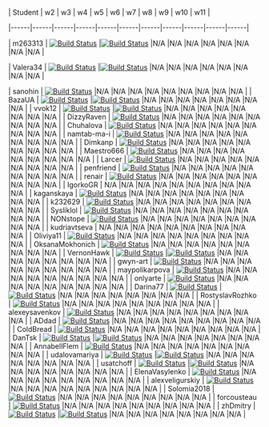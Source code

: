 | Student | w2 | w3 | w4 | w5 | w6 | w7 | w8 | w9 | w10 | w11 |

|------|------|------|------|------|------|------|------|------|------|------|

| m263313 | [![Build Status](https://dev.azure.com/ashabinskiy/KmaOoad18/_apis/build/status/assignment-w2-m263313-ci)](vstfs:///Build/Definition/99) |[![Build Status](https://dev.azure.com/ashabinskiy/KmaOoad18/_apis/build/status/assignment-w3-m263313-ci)](vstfs:///Build/Definition/124) |N/A |N/A |N/A |N/A |N/A |N/A |N/A |N/A |

| Valera34 | [![Build Status](https://dev.azure.com/ashabinskiy/KmaOoad18/_apis/build/status/assignment-w2-Valera34-ci)](vstfs:///Build/Definition/116) |[![Build Status](https://dev.azure.com/ashabinskiy/KmaOoad18/_apis/build/status/assignment-w3-Valera34-ci)](vstfs:///Build/Definition/127) |N/A |N/A |N/A |N/A |N/A |N/A |N/A |N/A |


| sanohin | [![Build Status](https://dev.azure.com/ashabinskiy/KmaOoad18/_apis/build/status/assignment-w2-sanohin-ci)](vstfs:///Build/Definition/110) |N/A |N/A |N/A |N/A |N/A |N/A |N/A |N/A |N/A |
| BazaUA | [![Build Status](https://dev.azure.com/ashabinskiy/KmaOoad18/_apis/build/status/assignment-w2-BazaUA-ci)](vstfs:///Build/Definition/85) |[![Build Status](https://dev.azure.com/ashabinskiy/KmaOoad18/_apis/build/status/assignment-w3-BazaUA-ci)](vstfs:///Build/Definition/121) |N/A |N/A |N/A |N/A |N/A |N/A |N/A |N/A |
| vvok12 | [![Build Status](https://dev.azure.com/ashabinskiy/KmaOoad18/_apis/build/status/assignment-w2-vvok12-ci)](vstfs:///Build/Definition/118) |[![Build Status](https://dev.azure.com/ashabinskiy/KmaOoad18/_apis/build/status/assignment-w3-vvok12-ci)](vstfs:///Build/Definition/129) |N/A |N/A |N/A |N/A |N/A |N/A |N/A |N/A |
| DizzyRaven | [![Build Status](https://dev.azure.com/ashabinskiy/KmaOoad18/_apis/build/status/assignment-w2-DizzyRaven-ci)](vstfs:///Build/Definition/91) |N/A |N/A |N/A |N/A |N/A |N/A |N/A |N/A |N/A |
| Chuhalova | [![Build Status](https://dev.azure.com/ashabinskiy/KmaOoad18/_apis/build/status/assignment-w2-Chuhalova-ci)](vstfs:///Build/Definition/86) |N/A |N/A |N/A |N/A |N/A |N/A |N/A |N/A |N/A |
| namtab-ma-i | [![Build Status](https://dev.azure.com/ashabinskiy/KmaOoad18/_apis/build/status/assignment-w2-namtab-ma-i-ci)](vstfs:///Build/Definition/102) |N/A |N/A |N/A |N/A |N/A |N/A |N/A |N/A |N/A |
| Dimkanp | [![Build Status](https://dev.azure.com/ashabinskiy/KmaOoad18/_apis/build/status/assignment-w2-Dimkanp-ci)](vstfs:///Build/Definition/90) |N/A |N/A |N/A |N/A |N/A |N/A |N/A |N/A |N/A |
| Maestro666 | [![Build Status](https://dev.azure.com/ashabinskiy/KmaOoad18/_apis/build/status/assignment-w2-Maestro666-ci)](vstfs:///Build/Definition/100) |N/A |N/A |N/A |N/A |N/A |N/A |N/A |N/A |N/A |
| Larcer | [![Build Status](https://dev.azure.com/ashabinskiy/KmaOoad18/_apis/build/status/assignment-w2-Larcer-ci)](vstfs:///Build/Definition/98) |N/A |N/A |N/A |N/A |N/A |N/A |N/A |N/A |N/A |
| penfriend | [![Build Status](https://dev.azure.com/ashabinskiy/KmaOoad18/_apis/build/status/assignment-w2-penfriend-ci)](vstfs:///Build/Definition/107) |N/A |N/A |N/A |N/A |N/A |N/A |N/A |N/A |N/A |
| renair | [![Build Status](https://dev.azure.com/ashabinskiy/KmaOoad18/_apis/build/status/assignment-w2-renair-ci)](vstfs:///Build/Definition/108) |N/A |N/A |N/A |N/A |N/A |N/A |N/A |N/A |N/A |
| IgorkoGR | N/A |N/A |N/A |N/A |N/A |N/A |N/A |N/A |N/A |N/A |
| kaganskaya | [![Build Status](https://dev.azure.com/ashabinskiy/KmaOoad18/_apis/build/status/assignment-w2-kaganskaya-ci)](vstfs:///Build/Definition/96) |N/A |N/A |N/A |N/A |N/A |N/A |N/A |N/A |N/A |
| k232629 | [![Build Status](https://dev.azure.com/ashabinskiy/KmaOoad18/_apis/build/status/assignment-w2-k232629-ci)](vstfs:///Build/Definition/95) |N/A |N/A |N/A |N/A |N/A |N/A |N/A |N/A |N/A |
| Sysliklol | [![Build Status](https://dev.azure.com/ashabinskiy/KmaOoad18/_apis/build/status/assignment-w2-Sysliklol-ci)](vstfs:///Build/Definition/113) |N/A |N/A |N/A |N/A |N/A |N/A |N/A |N/A |N/A |
| NONstope | [![Build Status](https://dev.azure.com/ashabinskiy/KmaOoad18/_apis/build/status/assignment-w2-NONstope-ci)](vstfs:///Build/Definition/103) |N/A |N/A |N/A |N/A |N/A |N/A |N/A |N/A |N/A |
| kudriavtseva | N/A |N/A |N/A |N/A |N/A |N/A |N/A |N/A |N/A |N/A |
| Oliviya11 | [![Build Status](https://dev.azure.com/ashabinskiy/KmaOoad18/_apis/build/status/assignment-w2-Oliviya11-ci)](vstfs:///Build/Definition/105) |N/A |N/A |N/A |N/A |N/A |N/A |N/A |N/A |N/A |
| OksanaMokhonich | [![Build Status](https://dev.azure.com/ashabinskiy/KmaOoad18/_apis/build/status/assignment-w2-OksanaMokhonich-ci)](vstfs:///Build/Definition/104) |N/A |N/A |N/A |N/A |N/A |N/A |N/A |N/A |N/A |
| VernonHawk | [![Build Status](https://dev.azure.com/ashabinskiy/KmaOoad18/_apis/build/status/assignment-w2-VernonHawk-ci)](vstfs:///Build/Definition/117) |[![Build Status](https://dev.azure.com/ashabinskiy/KmaOoad18/_apis/build/status/assignment-w3-VernonHawk-ci)](vstfs:///Build/Definition/128) |N/A |N/A |N/A |N/A |N/A |N/A |N/A |N/A |
| gwyn-art | [![Build Status](https://dev.azure.com/ashabinskiy/KmaOoad18/_apis/build/status/assignment-w2-gwyn-art-ci)](vstfs:///Build/Definition/94) |N/A |N/A |N/A |N/A |N/A |N/A |N/A |N/A |N/A |
| maypolikarpova | [![Build Status](https://dev.azure.com/ashabinskiy/KmaOoad18/_apis/build/status/assignment-w2-maypolikarpova-ci)](vstfs:///Build/Definition/101) |N/A |N/A |N/A |N/A |N/A |N/A |N/A |N/A |N/A |
| onlyarte | [![Build Status](https://dev.azure.com/ashabinskiy/KmaOoad18/_apis/build/status/assignment-w2-onlyarte-ci)](vstfs:///Build/Definition/106) |N/A |N/A |N/A |N/A |N/A |N/A |N/A |N/A |N/A |
| Darina77 | [![Build Status](https://dev.azure.com/ashabinskiy/KmaOoad18/_apis/build/status/assignment-w2-Darina77-ci)](vstfs:///Build/Definition/89) |[![Build Status](https://dev.azure.com/ashabinskiy/KmaOoad18/_apis/build/status/assignment-w3-Darina77-ci)](vstfs:///Build/Definition/123) |N/A |N/A |N/A |N/A |N/A |N/A |N/A |N/A |
| RostyslavRozhko | [![Build Status](https://dev.azure.com/ashabinskiy/KmaOoad18/_apis/build/status/assignment-w2-RostyslavRozhko-ci)](vstfs:///Build/Definition/109) |N/A |N/A |N/A |N/A |N/A |N/A |N/A |N/A |N/A |
| alexeysavenkov | [![Build Status](https://dev.azure.com/ashabinskiy/KmaOoad18/_apis/build/status/assignment-w2-alexeysavenkov-ci)](vstfs:///Build/Definition/82) |N/A |N/A |N/A |N/A |N/A |N/A |N/A |N/A |N/A |
| ADdad | [![Build Status](https://dev.azure.com/ashabinskiy/KmaOoad18/_apis/build/status/assignment-w2-ADdad-ci)](vstfs:///Build/Definition/81) |N/A |N/A |N/A |N/A |N/A |N/A |N/A |N/A |N/A |
| ColdBread | [![Build Status](https://dev.azure.com/ashabinskiy/KmaOoad18/_apis/build/status/assignment-w2-ColdBread-ci)](vstfs:///Build/Definition/87) |N/A |N/A |N/A |N/A |N/A |N/A |N/A |N/A |N/A |
| DanTsk | [![Build Status](https://dev.azure.com/ashabinskiy/KmaOoad18/_apis/build/status/assignment-w2-DanTsk-ci)](vstfs:///Build/Definition/88) |[![Build Status](https://dev.azure.com/ashabinskiy/KmaOoad18/_apis/build/status/assignment-w3-DanTsk-ci)](vstfs:///Build/Definition/122) |N/A |N/A |N/A |N/A |N/A |N/A |N/A |N/A |
| AnnabellFlem | [![Build Status](https://dev.azure.com/ashabinskiy/KmaOoad18/_apis/build/status/assignment-w2-AnnabellFlem-ci)](vstfs:///Build/Definition/84) |N/A |N/A |N/A |N/A |N/A |N/A |N/A |N/A |N/A |
| udalovamariya | [![Build Status](https://dev.azure.com/ashabinskiy/KmaOoad18/_apis/build/status/assignment-w2-udalovamariya-ci)](vstfs:///Build/Definition/114) |[![Build Status](https://dev.azure.com/ashabinskiy/KmaOoad18/_apis/build/status/assignment-w3-udalovamariya-ci)](vstfs:///Build/Definition/125) |N/A |N/A |N/A |N/A |N/A |N/A |N/A |N/A |
| usatchoff | [![Build Status](https://dev.azure.com/ashabinskiy/KmaOoad18/_apis/build/status/assignment-w2-usatchoff-ci)](vstfs:///Build/Definition/115) |[![Build Status](https://dev.azure.com/ashabinskiy/KmaOoad18/_apis/build/status/assignment-w3-usatchoff-ci)](vstfs:///Build/Definition/126) |N/A |N/A |N/A |N/A |N/A |N/A |N/A |N/A |
| ElenaVasylenko | [![Build Status](https://dev.azure.com/ashabinskiy/KmaOoad18/_apis/build/status/assignment-w2-ElenaVasylenko-ci)](vstfs:///Build/Definition/92) |N/A |N/A |N/A |N/A |N/A |N/A |N/A |N/A |N/A |
| alexveligurskiy | [![Build Status](https://dev.azure.com/ashabinskiy/KmaOoad18/_apis/build/status/assignment-w2-alexveligurskiy-ci)](vstfs:///Build/Definition/83) |N/A |N/A |N/A |N/A |N/A |N/A |N/A |N/A |N/A |
| Solomia2018 | [![Build Status](https://dev.azure.com/ashabinskiy/KmaOoad18/_apis/build/status/assignment-w2-Solomia2018-ci)](vstfs:///Build/Definition/112) |N/A |N/A |N/A |N/A |N/A |N/A |N/A |N/A |N/A |
| forcousteau | [![Build Status](https://dev.azure.com/ashabinskiy/KmaOoad18/_apis/build/status/assignment-w2-forcousteau-ci)](vstfs:///Build/Definition/93) |N/A |N/A |N/A |N/A |N/A |N/A |N/A |N/A |N/A |
| zhDmitry | [![Build Status](https://dev.azure.com/ashabinskiy/KmaOoad18/_apis/build/status/assignment-w2-zhDmitry-ci)](vstfs:///Build/Definition/119) |[![Build Status](https://dev.azure.com/ashabinskiy/KmaOoad18/_apis/build/status/assignment-w3-zhDmitry-ci)](vstfs:///Build/Definition/130) |N/A |N/A |N/A |N/A |N/A |N/A |N/A |N/A |
